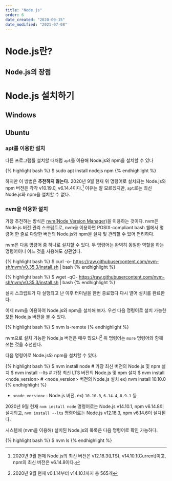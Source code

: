 ```yaml
---
title: "Node.js"
order: 6
date_created: "2020-09-15"
date_modified: "2021-07-08"
---
```


# Node.js란?

## Node.js의 장점

# Node.js 설치하기

## Windows

## Ubuntu

### apt를 이용한 설치

다른 프로그램를 설치할 때처럼 `apt`를 이용해 Node.js와 npm을 설치할 수 있다

{% highlight bash %}
$ sudo apt install nodejs npm
{% endhighlight %}

하지만 이 방법은 **추천하지 않는다.** 2020년 9월 현재 위 명령어로 설치되는 Node.js와 npm 버전은 각각 v10.19.0, v6.14.4이다.[^20] 이유는 잘 모르겠지만, `apt`로는 최신 Node.js와 npm을 설치할 수 없다.

[^20]: 2020년 9월 현재 Node.js의 최신 버전은 v12.18.3(LTS), v14.10.1(Current)이고, npm의 최신 버전은 v6.14.8이다.

### nvm을 이용한 설치

가장 추천하는 방식은 [nvm(Node Version Manager)](https://github.com/nvm-sh/nvm)을 이용하는 것이다. nvm은 Node.js 버전 관리 스크립트로, nvm을 이용하면 POSIX-compliant bash 쉘에서 명령어 한 줄로 다양한 버전의 Node.js와 npm을 설치 및 관리할 수 있어 편리하다.

nvm은 다음 명령어 중 하나로 설치할 수 있다. 두 명령어는 완벽히 동일한 역할을 하는 명령어이니 어느 것을 사용해도 상관없다.

{% highlight bash %}
$ curl -o- https://raw.githubusercontent.com/nvm-sh/nvm/v0.35.3/install.sh | bash
{% endhighlight %}

{% highlight bash %}
$ wget -qO- https://raw.githubusercontent.com/nvm-sh/nvm/v0.35.3/install.sh | bash
{% endhighlight %}

설치 스크립트가 다 실행되고 난 이후 터미널을 한번 종료했다 다시 열어 설치를 완료한다.

이제 nvm을 이용하여 Node.js와 npm을 설치해 보자. 우선 다음 명령어로 설치 가능한 모든 Node.js 버전을 볼 수 있다.

{% highlight bash %}
$ nvm ls-remote
{% endhighlight %}

nvm으로 설치 가능한 Node.js 버전은 매우 많으니[^21] 위 명령어는 `more` 명령어와 함께 쓰는 것을 추천한다.

[^21]: 2020년 9월 현재 v0.1.14부터 v14.10.1까지 총 565개

다음 명령어로 Node.js와 npm을 설치할 수 있다.

{% highlight bash %}
$ nvm install node             # 가장 최신 버전의 Node.js 및 npm 설치
$ nvm install --lts            # 가장 최신 LTS 버전의 Node.js 및 npm 설치
$ nvm install <node_version>   # <node_version> 버전의 Node.js 설치  ex) nvm install 10.10.0
{% endhighlight %}

- `<node_version>` : Node.js 버전. ex) `10.10.0`, `6.14.4`, `8.9.1` 등

2020년 9월 현재 `nvm install node` 명령어로는 Node.js v14.10.1, npm v6.14.8이 설치되고, `nvm install --lts` 명령어로는 Node.js v12.18.3, npm v6.14.6이 설치된다.

시스템에 (nvm을 이용해) 설치된 Node.js의 목록은 다음 명령어로 확인 가능하다.

{% highlight bash %}
$ nvm ls
{% endhighlight %}


